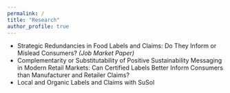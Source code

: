 ```yaml
---
permalink: /
title: "Research"
author_profile: true
---
```


* Strategic Redundancies in Food Labels and Claims: Do They Inform or Mislead Consumers? *(Job Market Paper)*
* Complementarity or Substitutability of Positive Sustainability Messaging in Modern Retail Markets: Can Certified Labels Better Inform Consumers than Manufacturer and Retailer Claims?
* Local and Organic Labels and Claims with SuSol
